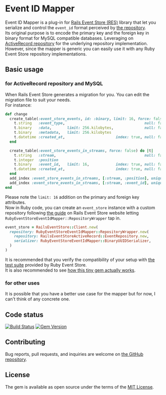 # Event ID Mapper

Event ID Mapper is a plug-in for [Rails Event Store (RES)](https://railseventstore.org/) library that let you serialize and control the `event_id` format perceived by [the repository](https://railseventstore.org/docs/repository/).  
Its original purpose is to encode the primary key and the foreign key in binary format for MySQL compatible databases. Leveraging on [ActiveRecord repository](https://github.com/RailsEventStore/rails_event_store/tree/master/rails_event_store_active_record) for the underlying repository implementation.  
However, since the mapper is generic you can easily use it with any Ruby Event Store repository implementations.

## Basic usage

### for ActiveRecord repository and MySQL

When Rails Event Store generates a migration for you. You can edit the migration file to suit your needs.  
For instance:
```ruby
def change
  create_table(:event_store_events, id: :binary, limit: 16, force: false) do |t|
    t.string   :event_type,                                    null: false
    t.binary   :data,       limit: 256.kilobytes,              null: false
    t.binary   :metadata,   limit: 256.kilobytes
    t.datetime :created_at,                       index: true, null: false
  end

  create_table(:event_store_events_in_streams, force: false) do |t|
    t.string   :stream,                                        null: false
    t.integer  :position
    t.binary   :event_id,   limit: 16,            index: true, null: false
    t.datetime :created_at,                       index: true, null: false
  end
  add_index :event_store_events_in_streams, [:stream, :position], unique: true
  add_index :event_store_events_in_streams, [:stream, :event_id], unique: true
end
```
Please note the `limit: 16` addition on the primary and foreign key attributes.  
Now in Ruby code, you can create an `event_store` instance with a custom repository following [the guide](https://railseventstore.org/docs/repository/) on Rails Event Store website letting `RubyEventStoreEventIdMapper::RepositoryWrapper` tap in.
```ruby
event_store = RailsEventStore::Client.new(
  repository: RubyEventStoreEventIdMapper::RepositoryWrapper.new(
    repository: RailsEventStoreActiveRecord::EventRepository.new,
    serializer: RubyEventStoreEventIdMapper::BinaryUUIDSerializer,
  )
)

```
It is recommended that you verify the compatibility of your setup with
[the test suite](https://github.com/RailsEventStore/rails_event_store/blob/master/ruby_event_store/lib/ruby_event_store/spec/event_repository_lint.rb)
provided by Ruby Event Store.  
It is also recommended to see
[how this tiny gem actually works](https://github.com/the-cave/event-id-mapper/blob/master/lib/ruby_event_store_event_id_mapper/repository_wrapper.rb).

### for other uses
It is possible that you have a better use case for the mapper but for now, I can't think of any concrete one.

## Code status

[![Build Status](https://semaphoreci.com/api/v1/midnight-wonderer/event-id-mapper/branches/master/shields_badge.svg)](https://semaphoreci.com/midnight-wonderer/event-id-mapper)
[![Gem Version](https://badge.fury.io/rb/ruby_event_store_event_id_mapper.svg)](https://badge.fury.io/rb/ruby_event_store_event_id_mapper)

## Contributing

Bug reports, pull requests, and inquiries are welcome on [the GitHub repository](https://github.com/the-cave/event-id-mapper).

## License

The gem is available as open source under the terms of the [MIT License](https://opensource.org/licenses/MIT).
